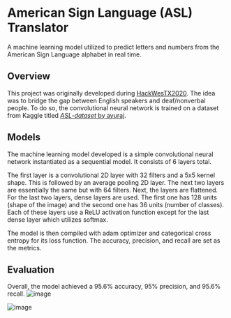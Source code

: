 # American Sign Language (ASL) Translator

A machine learning model utilized to predict letters and numbers from the American Sign Language alphabet in real time.

## Overview

This project was originally developed during [HackWesTX2020](https://www.hackwestx.tech/). The idea was to bridge the gap between English speakers and deaf/nonverbal people. To do so, the convolutional neural network is trained on a dataset from Kaggle titled [_ASL-dataset_ by ayuraj](https://www.kaggle.com/datasets/ayuraj/asl-dataset). 

## Models

The machine learning model developed is a simple convolutional neural network instantiated as a sequential model. It consists of 6 layers total. 

The first layer is a convolutional 2D layer with 32 filters and a 5x5 kernel shape. This is followed by an average pooling 2D layer. The next two layers are essentially the same but with 64 filters. Next, the layers are flattened. For the last two layers, dense layers are used. The first one has 128 units (shape of the image) and the second one has 36 units (number of classes). Each of these layers use a ReLU activation function except for the last dense layer which utilizes softmax.

The model is then compiled with adam optimizer and categorical cross entropy for its loss function. The accuracy, precision, and recall are set as the metrics. 

## Evaluation

Overall, the model achieved a 95.6% accuracy, 95% precision, and 95.6% recall.
![image](https://github.com/Jeremy-Vidaurri/ASL-Translator/assets/10247339/8b79d308-f718-4279-af56-11bfd81cd019)

![image](https://github.com/Jeremy-Vidaurri/ASL-Translator/assets/10247339/80952ae5-21ce-4026-82e0-b0436fb1dba7)



